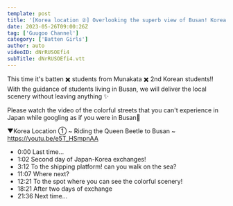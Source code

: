 ```yaml
---
template: post
title: '[Korea location ②] Overlooking the superb view of Busan! Korean students guide Batten Shoujo Tai and Munakata students to scenic spots♪'
date: 2023-05-26T09:00:26Z
tag: ['Guugoo Channel']
category: ['Batten Girls']
author: auto 
videoID: dNrRUSOEfi4
subTitle: dNrRUSOEfi4.vtt
---
```

This time it's batten ✖️ students from Munakata ✖️ 2nd Korean students!! ️ With the guidance of students living in Busan, we will deliver the local scenery without leaving anything ✨

Please watch the video of the colorful streets that you can't experience in Japan while googling as if you were in Busan🌈

▼Korea Location ① ~ Riding the Queen Beetle to Busan ~
https://youtu.be/e5T_HSmpnAA


- 0:00 Last time...
- 1:02 Second day of Japan-Korea exchanges!
- 3:12 To the shipping platform! can you walk on the sea?
- 11:07 Where next?
- 12:21 To the spot where you can see the colorful scenery!
- 18:21 After two days of exchange
- 21:36 Next time...